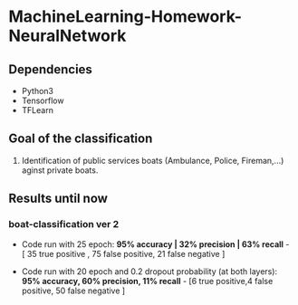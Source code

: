 # MachineLearning-Homework-NeuralNetwork

## Dependencies
- Python3
- Tensorflow 
- TFLearn

## Goal of the classification 
1) Identification of public services boats (Ambulance, Police, Fireman,...) aginst private boats. 

## Results until now
### boat-classification ver 2
- Code run with 25 epoch: **95% accuracy | 32% precision | 63% recall** - [ 35 true positive , 75 false positive, 21 false negative ]

- Code run with 20 epoch and 0.2 dropout probability (at both layers): **95% accuracy, 60% precision, 11% recall** - [6 true positive,4 false positive, 50 false negative ]
